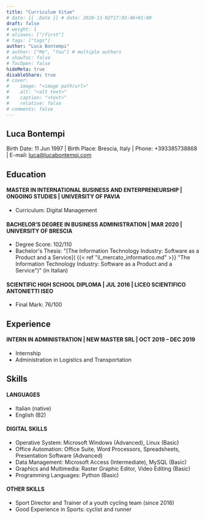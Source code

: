 ```yaml
---
title: "Curriculum Vitae"
# date: {{ .Date }} # date: 2020-11-02T17:03:46+01:00
draft: false
# weight: 1
# aliases: ["/first"]
# tags: ["tags"]
author: "Luca Bontempi"
# author: ["Me", "You"] # multiple authors
# showToc: false
# TocOpen: false
hideMeta: true
disableShare: true
# cover:
#    image: "<image path/url>"
#    alt: "<alt text>"
#    caption: "<text>"
#    relative: false
# comments: false
---
```


## Luca Bontempi
Birth Date: 11 Jun 1997 | Birth Place: Brescia, Italy | Phone: +393385738868 | E-mail: [luca@lucabontempi.com](mailto:luca@lucabontempi.com)


## Education
#### MASTER IN INTERNATIONAL BUSINESS AND ENTERPRENEURSHIP | ONGOING STUDIES | UNIVERSITY OF PAVIA
-   Curriculum: Digital Management

#### BACHELOR’S DEGREE IN BUSINESS ADMINISTRATION | MAR 2020 | UNIVERSITY OF BRESCIA
-   Degree Score: 102/110
-   Bachelor's Thesis: "[The Information Technology Industry: Software as a Product and a Service]( {{< ref "il_mercato_informatico.md" >}} "The Information Technology Industry: Software as a Product and a Service")" (in Italian)

#### SCIENTIFIC HIGH SCHOOL DIPLOMA | JUL 2016 | LICEO SCIENTIFICO ANTONIETTI ISEO
-   Final Mark: 76/100


## Experience
#### INTERN IN ADMINISTRATION | NEW MASTER SRL | OCT 2019 – DEC 2019
-   Internship
-   Administration in Logistics and Transportation


## Skills
#### LANGUAGES
-   Italian (native)
-   English (B2)

#### DIGITAL SKILLS
-   Operative System: Microsoft Windows (Advanced), Linux (Basic)
-   Office Automation: Office Suite, Word Processors, Spreadsheets, Presentation Software (Advanced)
-   Data Management: Microsoft Access (Intermediate), MySQL (Basic)
-   Graphics and Multimedia: Raster Graphic Editor, Video Editing (Basic)
-   Programming Languages: Python (Basic)

#### OTHER SKILLS
-   Sport Director and Trainer of a youth cycling team (since 2016)
-   Good Experience in Sports: cyclist and runner
